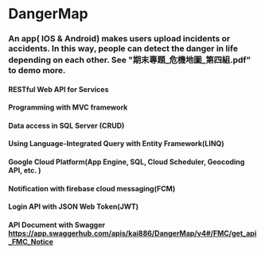 # DangerMap
### An app( IOS & Android) makes users upload incidents or accidents. In this way, people can detect the danger in life depending on each other. See "期末專題_危機地圖_第四組.pdf" to demo more.

#### RESTful Web API for Services
#### Programming with MVC framework
#### Data access in SQL Server (CRUD)
#### Using Language-Integrated Query with Entity Framework(LINQ)
#### Google Cloud Platform(App Engine, SQL, Cloud Scheduler, Geocoding API, etc. )
#### Notification with firebase cloud messaging(FCM)
#### Login API with JSON Web Token(JWT)
#### API Document with Swagger https://app.swaggerhub.com/apis/kai886/DangerMap/v4#/FMC/get_api_FMC_Notice
